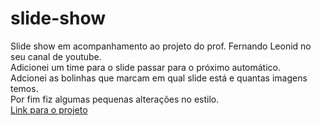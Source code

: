 # slide-show
 Slide show em acompanhamento ao projeto do prof. Fernando Leonid no seu canal de youtube.<br/>
 Adicionei um time para o slide passar para o próximo automático.<br/>
 Adcionei as bolinhas que marcam em qual slide está e quantas imagens temos.<br/>
 Por fim fiz algumas pequenas alterações no estilo.<br/>
 [Link para o projeto](https://evandrocalado.github.io/slide-show/)
